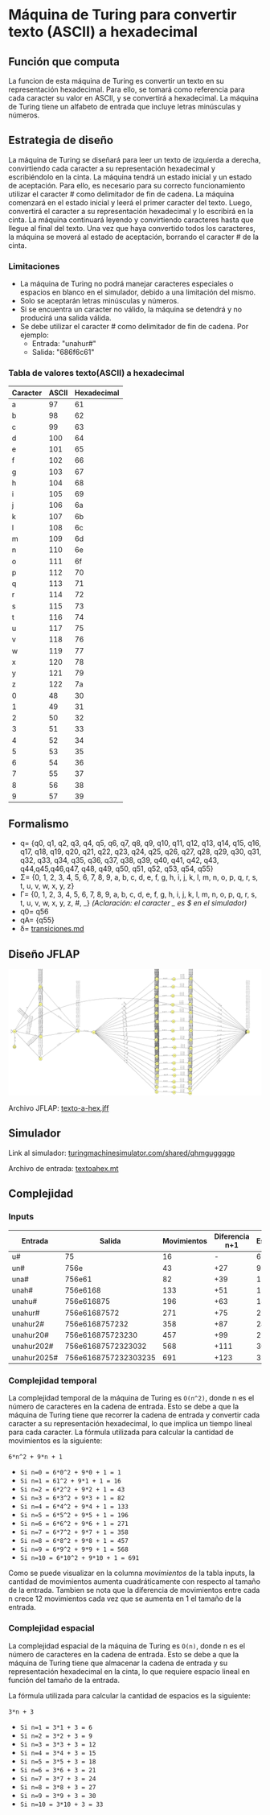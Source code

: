 # Máquina de Turing para convertir texto (ASCII) a hexadecimal

## Función que computa

La funcion de esta máquina de Turing es convertir un texto en su representación hexadecimal. Para ello, se tomará como referencia para cada caracter su valor en ASCII, y se convertirá a hexadecimal.
La máquina de Turing tiene un alfabeto de entrada que incluye letras minúsculas y números.

## Estrategia de diseño
La máquina de Turing se diseñará para leer un texto de izquierda a derecha, convirtiendo cada caracter a su representación hexadecimal y escribiéndolo en la cinta. La máquina tendrá un estado inicial y un estado de aceptación. Para ello, es necesario para su correcto funcionamiento utilizar el caracter # como delimitador de fin de cadena. La máquina comenzará en el estado inicial y leerá el primer caracter del texto. Luego, convertirá el caracter a su representación hexadecimal y lo escribirá en la cinta. La máquina continuará leyendo y convirtiendo caracteres hasta que llegue al final del texto. Una vez que haya convertido todos los caracteres, la máquina se moverá al estado de aceptación, borrando el caracter # de la cinta. 

### Limitaciones

- La máquina de Turing no podrá manejar caracteres especiales o espacios en blanco en el simulador, debido a una limitación del mismo. 
- Solo se aceptarán letras minúsculas y números. 
- Si se encuentra un caracter no válido, la máquina se detendrá y no producirá una salida válida.
- Se debe utilizar el caracter # como delimitador de fin de cadena. Por ejemplo:
    - Entrada: "unahur#"
    - Salida: "686f6c61"

### Tabla de valores texto(ASCII) a hexadecimal

| Caracter | ASCII | Hexadecimal |
| -------- | ----- | ----------- |
| a        | 97    | 61          |
| b        | 98    | 62          |
| c        | 99    | 63          |
| d        | 100   | 64          |
| e        | 101   | 65          |
| f        | 102   | 66          |
| g        | 103   | 67          |
| h        | 104   | 68          |
| i        | 105   | 69          |
| j        | 106   | 6a          |
| k        | 107   | 6b          |
| l        | 108   | 6c          |
| m        | 109   | 6d          |
| n        | 110   | 6e          |
| o        | 111   | 6f          |
| p        | 112   | 70          |
| q        | 113   | 71          |
| r        | 114   | 72          |
| s        | 115   | 73          |
| t        | 116   | 74          |
| u        | 117   | 75          |
| v        | 118   | 76          |
| w        | 119   | 77          |
| x        | 120   | 78          |
| y        | 121   | 79          |
| z        | 122   | 7a          |
| 0        | 48    | 30          |
| 1        | 49    | 31          |
| 2        | 50    | 32          |
| 3        | 51    | 33          |
| 4        | 52    | 34          |
| 5        | 53    | 35          |
| 6        | 54    | 36          |
| 7        | 55    | 37          |
| 8        | 56    | 38          |
| 9        | 57    | 39          |


## Formalismo

- q= {q0, q1, q2, q3, q4, q5, q6, q7, q8, q9, q10, q11, q12, q13, q14, q15, q16, q17, q18, q19, q20, q21, q22, q23, q24, q25, q26, q27, q28, q29, q30, q31, q32, q33, q34, q35, q36, q37, q38, q39, q40, q41, q42, q43, q44,q45,q46,q47, q48, q49, q50, q51, q52, q53, q54, q55}
- Σ= {0, 1, 2, 3, 4, 5, 6, 7, 8, 9, a, b, c, d, e, f, g, h, i, j, k, l, m, n, o, p, q, r, s, t, u, v, w, x, y, z}
- Γ= {0, 1, 2, 3, 4, 5, 6, 7, 8, 9, a, b, c, d, e, f, g, h, i, j, k, l, m, n, o, p, q, r, s, t, u, v, w, x, y, z, #, _} *(Aclaración: el caracter _ es $ en el simulador)* 
- q0= q56
- qA= {q55}
- δ= [transiciones.md](/transiciones.md)
  
## Diseño JFLAP

![Diagrama de la máquina de Turing](/resources/jflap-texto-hex.png)

Archivo JFLAP: [texto-a-hex.jff](/textoahex.jff)


## Simulador

Link al simulador: [turingmachinesimulator.com/shared/qhmguggqgp](https://turingmachinesimulator.com/shared/qhmguggqgp)

Archivo de entrada: [textoahex.mt](/textoahex.mt)

## Complejidad

### Inputs

| Entrada | Salida | Movimientos | Diferencia n+1 | Espacios |
| ------- | ------ | ----------- | ------ | -------- |
| u# | 75 | 16 | - | 6 |
| un# | 756e | 43 | +27 | 9 |
| una# | 756e61 | 82 | +39 | 12
| unah# | 756e6168 | 133 | +51 | 15 | 
| unahu# | 756e616875 | 196 | +63 | 18 |
| unahur# | 756e61687572 | 271 | +75 | 21 |
| unahur2# | 756e6168757232 | 358 | +87 |  24 |
| unahur20# | 756e616875723230 | 457 | +99 | 27 |
| unahur202# | 756e61687572323032 | 568 | +111 | 30 |
| unahur2025# | 756e6168757232303235 | 691 | +123  | 33 |


### Complejidad temporal

La complejidad temporal de la máquina de Turing es ```O(n^2)```, donde n es el número de caracteres en la cadena de entrada. Esto se debe a que la máquina de Turing tiene que recorrer la cadena de entrada y convertir cada caracter a su representación hexadecimal, lo que implica un tiempo lineal para cada caracter. 
La fórmula utilizada para calcular la cantidad de movimientos es la siguiente:

``` 6*n^2 + 9*n + 1 ```

- ```Si n=0 = 6*0^2 + 9*0 + 1 = 1```
- ```Si n=1 = 61^2 + 9*1 + 1 = 16```
- ```Si n=2 = 6*2^2 + 9*2 + 1 = 43```
- ```Si n=3 = 6*3^2 + 9*3 + 1 = 82```
- ```Si n=4 = 6*4^2 + 9*4 + 1 = 133```
- ```Si n=5 = 6*5^2 + 9*5 + 1 = 196```
- ```Si n=6 = 6*6^2 + 9*6 + 1 = 271```
- ```Si n=7 = 6*7^2 + 9*7 + 1 = 358```
- ```Si n=8 = 6*8^2 + 9*8 + 1 = 457```
- ```Si n=9 = 6*9^2 + 9*9 + 1 = 568```
- ```Si n=10 = 6*10^2 + 9*10 + 1 = 691```

Como se puede visualizar en la columna _movimientos_ de la tabla inputs, la cantidad de movimientos aumenta cuadráticamente con respecto al tamaño de la entrada. Tambien se nota que la diferencia de movimientos entre cada n crece 12 movimientos cada vez que se aumenta en 1 el tamaño de la entrada.




### Complejidad espacial

La complejidad espacial de la máquina de Turing es ```O(n)```, donde n es el número de caracteres en la cadena de entrada. Esto se debe a que la máquina de Turing tiene que almacenar la cadena de entrada y su representación hexadecimal en la cinta, lo que requiere espacio lineal en función del tamaño de la entrada.

La fórmula utilizada para calcular la cantidad de espacios es la siguiente:

``` 3*n + 3 ```

- ```Si n=1 = 3*1 + 3 = 6```
- ```Si n=2 = 3*2 + 3 = 9```
- ```Si n=3 = 3*3 + 3 = 12```
- ```Si n=4 = 3*4 + 3 = 15```
- ```Si n=5 = 3*5 + 3 = 18```
- ```Si n=6 = 3*6 + 3 = 21```
- ```Si n=7 = 3*7 + 3 = 24```
- ```Si n=8 = 3*8 + 3 = 27```
- ```Si n=9 = 3*9 + 3 = 30```
- ```Si n=10 = 3*10 + 3 = 33```